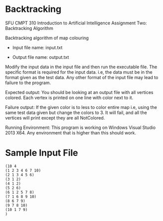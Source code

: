 # Backtracking
SFU CMPT 310 Introduction to Artificial Intelligence Assignment Two: Backtracking Algorithm

Backtracking algorithm of map colouring 

- Input file name: input.txt

- Output file name: output.txt

Modify the input data in the input file and then run the executable file.
The specific format is required for the input data.
i.e, the data must be in the format given as the test data. 
Any other format of the input file may lead to failure to the program.

Expected output:
You should be looking at an output file with all vertices colored.
Each vertex is printed on one line with color next to it.

Failure output:
If the given color is to less to color entire map
i.e, using the same test data given but change the colors to 3.
It will fail, and all the vertices will print except they are all NotColored.

Running Environment:
This program is working on Windows Visual Studio 2013 X64. Any environment that is higher than this should work.

# Sample Input File
```
(10 4
(1 2 3 4 6 7 10)
(2 1 3 4 5 6)
(3 1 2)
(4 1 2)
(5 2 6)
(6 1 2 5 7 8)
(7 1 6 8 9 10)
(8 6 7 9)
(9 7 8 10)
(10 1 7 9)
)
```
